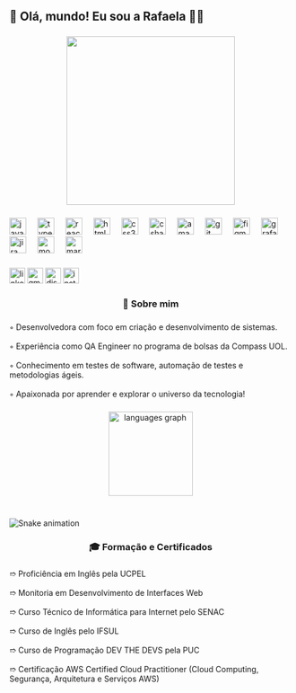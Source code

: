 <h2 align="left">🚀 Olá, mundo! Eu sou a Rafaela 👩‍💻</h2>

###

<div align="center">
  <img height="300" src="https://i.ibb.co/9jrdSNb/Design-sem-nome-2.png"  />
</div>

###

<div align="left">
  <img src="https://cdn.jsdelivr.net/gh/devicons/devicon/icons/javascript/javascript-original.svg" height="30" alt="javascript logo"  />
  <img width="12" />
  <img src="https://cdn.jsdelivr.net/gh/devicons/devicon/icons/typescript/typescript-original.svg" height="30" alt="typescript logo"  />
  <img width="12" />
  <img src="https://cdn.jsdelivr.net/gh/devicons/devicon/icons/react/react-original.svg" height="30" alt="react logo"  />
  <img width="12" />
  <img src="https://cdn.jsdelivr.net/gh/devicons/devicon/icons/html5/html5-original.svg" height="30" alt="html5 logo"  />
  <img width="12" />
  <img src="https://cdn.jsdelivr.net/gh/devicons/devicon/icons/css3/css3-original.svg" height="30" alt="css3 logo"  />
  <img width="12" />
  <img src="https://cdn.jsdelivr.net/gh/devicons/devicon/icons/csharp/csharp-original.svg" height="30" alt="csharp logo"  />
  <img width="12" />
  <img src="https://cdn.jsdelivr.net/gh/devicons/devicon/icons/amazonwebservices/amazonwebservices-line-wordmark.svg" height="30" alt="amazonwebservices logo"  />
  <img width="12" />
  <img src="https://cdn.jsdelivr.net/gh/devicons/devicon/icons/git/git-original.svg" height="30" alt="git logo"  />
  <img width="12" />
  <img src="https://cdn.jsdelivr.net/gh/devicons/devicon/icons/figma/figma-original.svg" height="30" alt="figma logo"  />
  <img width="12" />
  <img src="https://cdn.jsdelivr.net/gh/devicons/devicon/icons/grafana/grafana-original.svg" height="30" alt="grafana logo"  />
  <img width="12" />
  <img src="https://cdn.jsdelivr.net/gh/devicons/devicon/icons/jira/jira-original.svg" height="30" alt="jira logo"  />
  <img width="12" />
  <img src="https://cdn.jsdelivr.net/gh/devicons/devicon/icons/mocha/mocha-plain.svg" height="30" alt="mocha logo"  />
  <img width="12" />
  <img src="https://cdn.jsdelivr.net/gh/devicons/devicon/icons/markdown/markdown-original.svg" height="30" alt="markdown logo"  />
</div>

###

<div align="left">
  <img src="https://img.shields.io/static/v1?message=LinkedIn&logo=linkedin&label=&color=0077B5&logoColor=white&labelColor=&style=flat" height="28" alt="linkedin logo"  />
  <img src="https://img.shields.io/static/v1?message=Gmail&logo=gmail&label=&color=D14836&logoColor=white&labelColor=&style=flat" height="28" alt="gmail logo"  />
  <img src="https://img.shields.io/static/v1?message=Discord&logo=discord&label=&color=7289DA&logoColor=white&labelColor=&style=flat" height="28" alt="discord logo"  />
  <img src="https://img.shields.io/static/v1?message=Instagram&logo=instagram&label=&color=E4405F&logoColor=white&labelColor=&style=flat" height="28" alt="instagram logo"  />
</div>

###

<h3 align="center">🎯 Sobre mim</h3>

###

<p align="left">◦ Desenvolvedora com foco em criação e desenvolvimento de sistemas.<br><br>◦ Experiência como QA Engineer no programa de bolsas da Compass UOL.<br><br>◦ Conhecimento em testes de software, automação de testes e metodologias ágeis.<br><br>◦ Apaixonada por aprender e explorar o universo da tecnologia!</p>

###

<div align="center">
  <img src="https://github-readme-stats.vercel.app/api/top-langs?username=rafaeladmm&locale=pt-br&hide_title=false&layout=compact&card_width=320&langs_count=5&theme=dracula&hide_border=false" height="150" alt="languages graph"  />
</div>

###

<br clear="both">

<img src="https://raw.githubusercontent.com/rafaeladmm/rafaeladmm/output/snake.svg" alt="Snake animation" />

###

<h3 align="center">🎓 Formação e Certificados</h3>

###

<p align="left">➱ Proficiência em Inglês pela UCPEL<br><br>➱ Monitoria em Desenvolvimento de Interfaces Web<br><br>➱ Curso Técnico de Informática para Internet pelo SENAC<br><br>➱ Curso de Inglês pelo IFSUL<br><br>➱ Curso de Programação DEV THE DEVS pela PUC<br><br>➱ Certificação AWS Certified Cloud Practitioner (Cloud Computing, Segurança, Arquitetura e Serviços AWS)</p>

###

<img align="right" height="0" src="https://i.ibb.co/9jrdSNb/Design-sem-nome-2.png"  />

###
